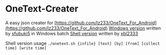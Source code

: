 # OneText-Creater
A easy json creater for [https://github.com/lz233/OneText_For_Android](https://github.com/lz233/OneText_For_Android)
[Windows version](https://github.com/sfubuki5/OTCreater) written by [sfubuki5](https://github.com/sfubuki5/) in Windows batch
[Shell version](https://github.com/xbl233/OneText-Creater) written by [xbl2333](https://github.com/xbl233)

Shell version usage
``./onetext.sh {infile} [text] [by] [from] [collect time] [write time]``
